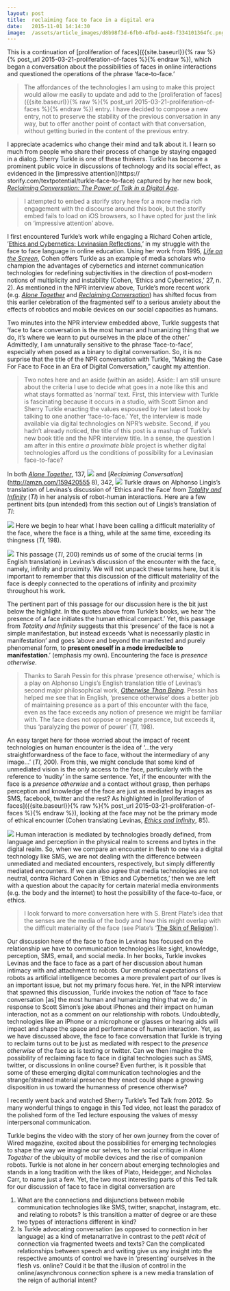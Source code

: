 ```yaml
---
layout:	post
title:	reclaiming face to face in a digital era
date:	2015-11-01 14:14:30
image:	/assets/article_images/d8b98f3d-6fb0-4fbd-ae48-f334101364fc.png
---
```

This is a continuation of [proliferation of faces]({{site.baseurl}}{% raw %}{% post_url 2015-03-21-proliferation-of-faces %}{% endraw %}), which began a conversation about the possibilities of faces in online interactions and questioned the operations of the phrase ‘face-to-face.’

> The affordances of the technologies I am using to make this project would allow me easily to update and add to the [proliferation of faces]({{site.baseurl}}{% raw %}{% post_url 2015-03-21-proliferation-of-faces %}{% endraw %}) entry. I have decided to compose a new entry, not to preserve the stability of the previous conversation in any way, but to offer another point of contact with that conversation, without getting buried in the content of the previous entry.

I appreciate academics who change their mind and talk about it. I learn so much from people who share their process of change by staying engaged in a dialog. Sherry Turkle is one of these thinkers. Turkle has become a prominent public voice in discussions of technology and its social effect, as evidenced in the [impressive attention](https://
storify.com/textpotential/turkle-face-to-face) captured by her new book, [*Reclaiming Conversation: The Power of Talk in a Digital Age*](http://amzn.com/1594205558).

> I attempted to embed a storify story here for a more media rich engagement with the discourse around this book, but the storify embed fails to load on iOS browsers, so I have opted for just the link on ‘impressive attention’ above.

I first encountered Turkle’s work while engaging a Richard Cohen article, ’[Ethics and Cybernetics: Levinasian Reflections](http://link.springer.com/article/10.1023/A:1010060128998),’ in my struggle with the face to face language in online education. Using her work from 1995, [*Life on the Screen*](http://amzn.com/B004V3WQXG), Cohen offers Turkle as an example of media scholars who champion the advantages of cybernetics and internet communication technologies for redefining subjectivities in the direction of post-modern notions of multiplicity and instability (Cohen, ‘Ethics and Cybernetics,’ 27, n. 2). As mentioned in the NPR interview above, Turkle’s more recent work (e.g. [*Alone Together*](http://amzn.com/B004DL0KW0) and [*Reclaiming Conversation*](http://amzn.com/1594205558)) has shifted focus from this earlier celebration of the fragmented self to a serious anxiety about the effects of robotics and mobile devices on our social capacities as humans.

Two minutes into the NPR interview embedded above, Turkle suggests that ‘face to face conversation is the most human and humanizing thing that we do, it’s where we learn to put ourselves in the place of the other.’ Admittedly, I am unnaturally sensitive to the phrase ‘face-to-face’, especially when posed as a binary to digital conversation. So, it is no surprise that the title of the NPR conversation with Turkle, “Making the Case For Face to Face in an Era of Digital Conversation,” caught my attention.

> Two notes here and an aside (within an aside). Aside: I am still unsure about the criteria I use to decide what goes in a note like this and what stays formatted as ‘normal’ text. First, this interview with Turkle is fascinating because it occurs in a studio, with Scott Simon and Sherry Turkle enacting the values espoused by her latest book by talking to one another ‘face-to-face.’ Yet, the interview is made available via digital technologies on NPR’s website. Second, if you hadn’t already noticed, the title of this post is a mashup of Turkle’s new book title and the NPR interview title. In a sense, the question I am after in this entire *a proximate bible* project is whether digital technologies afford us the conditions of possibility for a Levinasian face-to-face?

In both [*Alone Together*](http://amzn.com/B004DL0KW0), 137,
![]({{site.baseurl}}/assets/article_images/d8b98f3d-6fb0-4fbd-ae48-f334101364fc.png)
and [*Reclaiming Conversation*](http://amzn.com/159420555
8), 342,
![]({{site.baseurl}}/assets/article_images/417a8539-721b-48b9-b38b-8f5e905382f4.png)
Turkle draws on Alphonso Lingis’s translation of Levinas’s discussion of ‘Ethics and the Face’ from [*Totality and Infinity*](http://amzn.com/0820702455) (*TI*) in her analysis of robot-human interactions. Here are a few pertinent bits (pun intended) from this section out of Lingis’s translation of *TI*:

![]({{site.baseurl}}/assets/article_images/b8d80eb1-4d0c-4376-bad9-2ad321a6f12c.png)
Here we begin to hear what I have been calling a difficult materiality of the face, where the face is a thing, while at the same time, exceeding its thingness (*TI*, 198).

![]({{site.baseurl}}/assets/article_images/865a5974-b9cc-4cd3-8e00-e8b0d5e74540.jpg)
This passage (*TI*, 200) reminds us of some of the crucial terms (in English translation) in Levinas’s discussion of the encounter with the face, namely, infinity and proximity. We will not unpack these terms here, but it is important to remember that this discussion of the difficult materiality of the face is deeply connected to the operations of infinity and proximity throughout his work.

The pertinent part of this passage for our discussion here is the bit just below the highlight. In the quotes above from Turkle’s books, we hear ‘the presence of a face initiates the human ethical compact.’ Yet, this passage from *Totality and Infinity* suggests that this ‘presence’ of the face is not a simple manifestation, but instead exceeds ‘what is necessarily plastic in manifestation’ and goes ’above and beyond the manifested and purely phenomenal form, to **present oneself in a mode irreducible to manifestation**.’ (emphasis my own). Encountering the face is *presence otherwise*.

> Thanks to Sarah Pessin for this phrase ‘presence otherwise,’ which is a play on Alphonso Lingis’s English translation title of Levinas’s second major philosophical work, [*Otherwise Than Being*](http://amzn.com/0820702994). Pessin has helped me see that in English, ‘presence otherwise’ does a better job of maintaining presence as a part of this encounter with the face, even as the face exceeds any notion of presence we might be familiar with. The face does not oppose or negate presence, but exceeds it, thus ‘paralyzing the power of power’ (*TI*, 198).

An easy target here for those worried about the impact of recent technologies on human encounter is the idea of ‘…the very straightforwardness of the face to face, without the intermediary of any image…’ (*TI*, 200). From this, we might conclude that some kind of unmediated vision is the only access to the face, particularly with the reference to ‘nudity’ in the same sentence. Yet, if the encounter with the face is a *presence otherwise* and a contact without grasp, then perhaps perception and knowledge of the face are just as mediated by images as SMS, facebook, twitter and the rest? As highlighted in [proliferation of faces]({{site.baseurl}}{% raw %}{% post_url 2015-03-21-proliferation-of-faces %}{% endraw %}), looking at the face may not be the primary mode of ethical encounter (Cohen translating Levinas, [*Ethics and Infinity*](http://amzn.com/0820701785), 85).

![]({{site.baseurl}}/assets/article_images/5dce18ea-555b-49d6-8f86-cf769f6595a0.jpg)
Human interaction is mediated by technologies broadly defined, from language and perception in the physical realm to screens and bytes in the digital realm. So, when we compare an encounter in flesh to one via a digital technology like SMS, we are not dealing with the difference between unmediated and mediated encounters, respectively, but simply differently mediated encounters. If we can also agree that media technologies are not neutral, contra Richard Cohen in ‘Ethics and Cybernetics,’ then we are left with a question about the capacity for certain material media environments (e.g. the body and the internet) to host the possibility of the face-to-face, or ethics.

> I look forward to more conversation here with S. Brent Plate’s idea that the senses are the media of the body and how this might overlap with the difficult materiality of the face (see Plate’s ’[The Skin of Religion](http://onlinelibrary.wiley.com/doi/10.1111/j.1939-3881.2012.00228.x/abstract)’).

Our discussion here of the face to face in Levinas has focused on the relationship we have to communication technologies like sight, knowledge, perception, SMS, email, and social media. In her books, Turkle invokes Levinas and the face to face as a part of her discussion about human intimacy with and attachment to robots. Our emotional expectations of robots as artificial intelligence becomes a more prevalent part of our lives is an important issue, but not my primary focus here. Yet, in the NPR interview that spawned this discussion, Turkle invokes the notion of ‘face to face conversation \[as\] the most human and humanizing thing that we do,’ in response to Scott Simon’s joke about iPhones and their impact on human interaction, not as a comment on our relationship with robots. Undoubtedly, technologies like an iPhone or a microphone or glasses or hearing aids will impact and shape the space and performance of human interaction. Yet, as we have discussed above, the face to face conversation that Turkle is trying to reclaim turns out to be just as mediated with respect to the *presence otherwise* of the face as is texting or twitter. Can we then imagine the possibility of reclaiming face to face in digital technologies such as SMS, twitter, or discussions in online course? Even further, is it possible that some of these emerging digital communication technologies and the strange/strained material presence they enact could shape a growing disposition in us toward the humanness of presence otherwise?

I recently went back and watched Sherry Turkle’s Ted Talk from 2012. So many wonderful things to engage in this Ted video, not least the paradox of the polished form of the Ted lecture espousing the values of messy interpersonal communication.

Turkle begins the video with the story of her own journey from the cover of Wired magazine, excited about the possibilities for emerging technologies to shape the way we imagine our selves, to her social critique in *Alone Together* of the ubiquity of mobile devices and the rise of companion robots. Turkle is not alone in her concern about emerging technologies and stands in a long tradition with the likes of Plato, Heidegger, and Nicholas Carr, to name just a few. Yet, the two most interesting parts of this Ted talk for our discussion of face to face in digital conversation are

1.  What are the connections and disjunctions between mobile communication technologies like SMS, twitter, snapchat, instagram, etc. and relating to robots? Is this transition a matter of degree or are these two types of interactions different in kind?
2.  Is Turkle advocating conversation (as opposed to connection in her language) as a kind of metanarrative in contrast to the *petit récit* of connection via fragmented tweets and texts? Can the complicated relationships between speech and writing give us any insight into the respective amounts of control we have in ‘presenting’ ourselves in the flesh vs. online? Could it be that the illusion of control in the online/asynchronous connection sphere is a new media translation of the reign of authorial intent?

